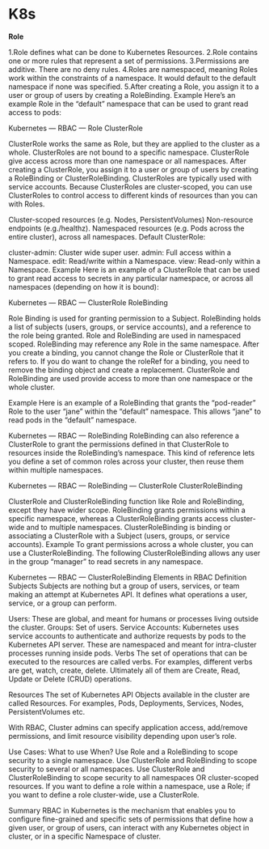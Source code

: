 # K8s

**Role**

1.Role defines what can be done to Kubernetes Resources.
2.Role contains one or more rules that represent a set of permissions.
3.Permissions are additive. There are no deny rules.
4.Roles are namespaced, meaning Roles work within the constraints of a namespace. It would default to the default namespace if none was specified.
5.After creating a Role, you assign it to a user or group of users by creating a RoleBinding.
Example
Here’s an example Role in the “default” namespace that can be used to grant read access to pods:


Kubernetes — RBAC — Role
ClusterRole

ClusterRole works the same as Role, but they are applied to the cluster as a whole.
ClusterRoles are not bound to a specific namespace. ClusterRole give access across more than one namespace or all namespaces.
After creating a ClusterRole, you assign it to a user or group of users by creating a RoleBinding or ClusterRoleBinding.
ClusterRoles are typically used with service accounts.
Because ClusterRoles are cluster-scoped, you can use ClusterRoles to control access to different kinds of resources than you can with Roles.

Cluster-scoped resources (e.g. Nodes, PersistentVolumes)
Non-resource endpoints (e.g./healthz).
Namespaced resources (e.g. Pods across the entire cluster), across all namespaces.
Default ClusterRole:

cluster-admin: Cluster wide super user.
admin: Full access within a Namespace.
edit: Read/write within a Namespace.
view: Read-only within a Namespace.
Example
Here is an example of a ClusterRole that can be used to grant read access to secrets in any particular namespace, or across all namespaces (depending on how it is bound):


Kubernetes — RBAC — ClusterRole
RoleBinding

Role Binding is used for granting permission to a Subject.
RoleBinding holds a list of subjects (users, groups, or service accounts), and a reference to the role being granted.
Role and RoleBinding are used in namespaced scoped.
RoleBinding may reference any Role in the same namespace.
After you create a binding, you cannot change the Role or ClusterRole that it refers to. If you do want to change the roleRef for a binding, you need to remove the binding object and create a replacement.
ClusterRole and RoleBinding are used provide access to more than one namespace or the whole cluster.

Example
Here is an example of a RoleBinding that grants the “pod-reader” Role to the user “jane” within the “default” namespace. This allows “jane” to read pods in the “default” namespace.


Kubernetes — RBAC — RoleBinding
RoleBinding can also reference a ClusterRole to grant the permissions defined in that ClusterRole to resources inside the RoleBinding’s namespace. This kind of reference lets you define a set of common roles across your cluster, then reuse them within multiple namespaces.


Kubernetes — RBAC — RoleBinding — ClusterRole
ClusterRoleBinding

ClusterRole and ClusterRoleBinding function like Role and RoleBinding, except they have wider scope.
RoleBinding grants permissions within a specific namespace, whereas a ClusterRoleBinding grants access cluster-wide and to multiple namespaces.
ClusterRoleBinding is binding or associating a ClusterRole with a Subject (users, groups, or service accounts).
Example
To grant permissions across a whole cluster, you can use a ClusterRoleBinding. The following ClusterRoleBinding allows any user in the group “manager” to read secrets in any namespace.


Kubernetes — RBAC — ClusterRoleBinding
Elements in RBAC Definition
Subjects
Subjects are nothing but a group of users, services, or team making an attempt at Kubernetes API. It defines what operations a user, service, or a group can perform.

Users: These are global, and meant for humans or processes living outside the cluster.
Groups: Set of users.
Service Accounts: Kubernetes uses service accounts to authenticate and authorize requests by pods to the Kubernetes API server. These are namespaced and meant for intra-cluster processes running inside pods.
Verbs
The set of operations that can be executed to the resources are called verbs. For examples, different verbs are get, watch, create, delete. Ultimately all of them are Create, Read, Update or Delete (CRUD) operations.

Resources
The set of Kubernetes API Objects available in the cluster are called Resources. For examples, Pods, Deployments, Services, Nodes, PersistentVolumes etc.

With RBAC, Cluster admins can specify application access, add/remove permissions, and limit resource visibility depending upon user’s role.

Use Cases: What to use When?
Use Role and a RoleBinding to scope security to a single namespace.
Use ClusterRole and RoleBinding to scope security to several or all namespaces.
Use ClusterRole and ClusterRoleBinding to scope security to all namespaces OR cluster-scoped resources.
If you want to define a role within a namespace, use a Role; if you want to define a role cluster-wide, use a ClusterRole.

Summary
RBAC in Kubernetes is the mechanism that enables you to configure fine-grained and specific sets of permissions that define how a given user, or group of users, can interact with any Kubernetes object in cluster, or in a specific Namespace of cluster.
